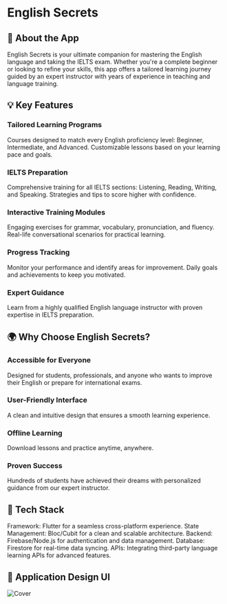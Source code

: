 # English Secrets

## 📖 About the App
English Secrets is your ultimate companion for mastering the English language and taking the IELTS exam. Whether you're a complete beginner or looking to refine your skills, this app offers a tailored learning journey guided by an expert instructor with years of experience in teaching and language training.


## 💡 Key Features

### Tailored Learning Programs
Courses designed to match every English proficiency level: Beginner, Intermediate, and Advanced.
Customizable lessons based on your learning pace and goals.

### IELTS Preparation
Comprehensive training for all IELTS sections: Listening, Reading, Writing, and Speaking.
Strategies and tips to score higher with confidence.

### Interactive Training Modules
Engaging exercises for grammar, vocabulary, pronunciation, and fluency.
Real-life conversational scenarios for practical learning.

### Progress Tracking
Monitor your performance and identify areas for improvement.
Daily goals and achievements to keep you motivated.

### Expert Guidance
Learn from a highly qualified English language instructor with proven expertise in IELTS preparation.


## 🌍 Why Choose English Secrets?

### Accessible for Everyone
Designed for students, professionals, and anyone who wants to improve their English or prepare for international exams.

### User-Friendly Interface
A clean and intuitive design that ensures a smooth learning experience.

### Offline Learning
Download lessons and practice anytime, anywhere.

### Proven Success
Hundreds of students have achieved their dreams with personalized guidance from our expert instructor.


## 🔧 Tech Stack

Framework: Flutter for a seamless cross-platform experience.
State Management: Bloc/Cubit for a clean and scalable architecture.
Backend: Firebase/Node.js for authentication and data management.
Database: Firestore for real-time data syncing.
APIs: Integrating third-party language learning APIs for advanced features.

## 🎨 Application Design UI
![Cover](https://github.com/user-attachments/assets/9e252ee8-f848-4cf2-bb8a-16aed04b66a1)
